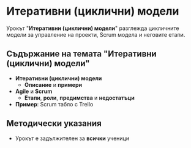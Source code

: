 # Итеративни (циклични) модели

Урокът "**Итеративни (циклични) модели**" разглежда цикличните модели за управление на проекти, Scrum модела и неговите етапи.

## Съдържание на темата "Итеративни (циклични) модели"
  - **Итеративни (циклични) модели**
    - **Описание** и **примери**
  - **Agile** и **Scrum**
    - **Етапи**, **роли**, **предимства** и **недостатъци**
  - **Пример**: Scrum табло с Trello

## Методически указания
  - Урокът е задължителен за **всички** ученици
